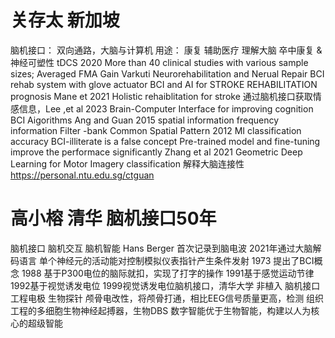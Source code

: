 # 关存太 新加坡
脑机接口： 双向通路，大脑与计算机
用途：
	康复
	辅助医疗
	理解大脑
卒中康复 & 神经可塑性
tDCS 2020 More than 40 clinical studies with various sample sizes; Averaged FMA Gain
Varkuti Neurorehabilitation and Nerual Repair
BCI rehab system with glove actuator
BCI and AI for STROKE REHABILITATION prognosis Mane et 2021
Holistic rehaiblitation for stroke 
通过脑机接口获取情感信息，Lee ,et al 2023 
Brain-Computer Interface for improving cognition
BCI  Aigorithms
	Ang and Guan 2015
	spatial information frequency information 
	Filter -bank Common Spatial Pattern  2012
	MI classification accuracy 
	BCI-illiterate is a false concept
Pre-trained model and fine-tuning improve the performace significantly
Zhang et al 2021
Geometric Deep Learning for Motor Imagery classification
解释大脑连接性
https://personal.ntu.edu.sg/ctguan

# 高小榕 清华 脑机接口50年
脑机接口 脑机交互 脑机智能
Hans Berger 首次记录到脑电波
2021年通过大脑解码语言
单个神经元的活动能对控制模拟仪表指针产生条件发射
1973 提出了BCI概念
1988 基于P300电位的脑际就扣，实现了打字的操作
1991基于感觉运动节律
1992基于视觉诱发电位
1999视觉诱发电位脑机接口，清华大学
非植入 脑机接口
	工程电极
	生物探针
	颅骨电改性，将颅骨打通，相比EEG信号质量更高，检测
	组织工程的多细胞生物神经起搏器，生物DBS
	数字智能优于生物智能，构建以人为核心的超级智能
	
